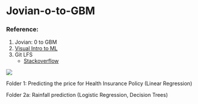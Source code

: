 # Jovian-o-to-GBM

### Reference: 
1. Jovian: 0 to GBM
2. [Visual Intro to ML](http://www.r2d3.us/visual-intro-to-machine-learning-part-1/?s=09)
3. Git LFS
    - [Stackoverflow](https://stackoverflow.com/questions/35518688/git-lfs-refused-to-track-my-large-files-properly-until-i-did-the-following)


![](https://github.com/mathur-exe/Jovian-o-to-GBM/blob/main/images_gen/git_lfs_cmd.png)

Folder 1: Predicting the price for Health Insurance Policy (Linear Regression)

Folder 2a: Rainfall prediction (Logistic Regression, Decision Trees) 